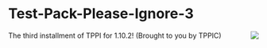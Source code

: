 # Test-Pack-Please-Ignore-3
<a href="https://travis-ci.org/TPPIC/Test-Pack-Please-Ignore-3C"><img align="right" src="https://travis-ci.org/TPPIC/Test-Pack-Please-Ignore-3C.svg?branch=master"></a>

The third installment of TPPI for 1.10.2! (Brought to you by TPPIC)
